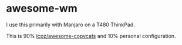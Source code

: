 # awesome-wm

I use this primarily with Manjaro on a T480 ThinkPad.

This is 90% [lcpz/awesome-copycats](https://github.com/lcpz/awesome-copycats) and 10% personal configuration.
